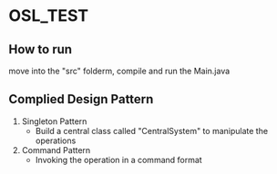 # OSL_TEST

## How to run
move into the "src" folderm, compile and run the Main.java

## Complied Design Pattern
1. Singleton Pattern
    - Build a central class called "CentralSystem" to manipulate the operations
2. Command Pattern
    - Invoking the operation in a command format
    
